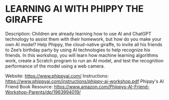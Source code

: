 # LEARNING AI WITH PHIPPY THE GIRAFFE

Description: Children are already learning how to use AI and ChatGPT technology to assist them with their homework, but how do you make your own AI model? Help Phippy, the cloud-native giraffe, to invite all his friends to Zee’s birthday party by using AI technologies to help recognize his friends. In this workshop, you will learn how machine learning algorithms work, create a Scratch program to run an AI model, and test the recognition performance of the model using a web camera.

Website: https://www.phippyai.com/
Instructions: https://www.phippyai.com/instructions/phippy-ai-workshop.pdf
Phippy's AI Friend Book Resource: https://www.amazon.com/Phippys-AI-Friend-Workshop-Parents/dp/1963994019/
